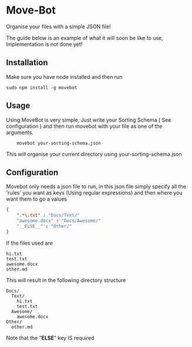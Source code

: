 Move-Bot
========

Organise your files with a simple JSON file!

The guide below is an example of what it will soon be like to use, Implementation is not done yet!

## Installation
Make sure you have node installed and then run
```Shell
sudo npm install -g movebot
```
## Usage

Using MoveBot is very simple, Just write your Sorting Schema ( See configuration )
and then run movebot with your file as one of the arguments.

```
    movebot your-sorting-schema.json
```
This will organise your current directory using your-sorting-schema.json

## Configuration

Movebot only needs a json file to run, in this json file simply specify all the 'rules' you want as keys (Using regular expressions) and then where you want them to go a values

```JSON
{
	".*\.txt" : "Docs/Text/"
	"awesome.docx" : "Docs/Awesome/"
	"__ELSE__" : "Other/"
}
```
If the files used are
```
hi.txt
test.txt
awesome.docx
other.md
```
This will result in the following directory structure
```
Docs/
  Text/
    hi.txt
	test.txt
  Awesome/
    awesome.docx
Other/
  other.md
```
Note that the "__ELSE__" key IS required